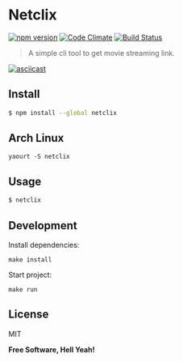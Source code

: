 Netclix
===

[![npm version](https://badge.fury.io/js/netclix.svg)](https://badge.fury.io/js/netclix)
[![Code Climate](https://codeclimate.com/github/stoneo/netclix/badges/gpa.svg)](https://codeclimate.com/github/stoneo/netclix)
[![Build Status](https://travis-ci.org/stoneo/netclix.svg?branch=master)](https://travis-ci.org/stoneo/netclix/)

> A simple cli tool to get movie streaming link.

[![asciicast](https://asciinema.org/a/125918.png)](https://asciinema.org/a/125918?t=0:01)

Install
---

```bash
$ npm install --global netclix
```

Arch Linux
---

```
yaourt -S netclix
```

Usage
---

```bash
$ netclix
```

## Development

Install dependencies:

`make install`

Start project:

`make run`

License
---

MIT

**Free Software, Hell Yeah!**
